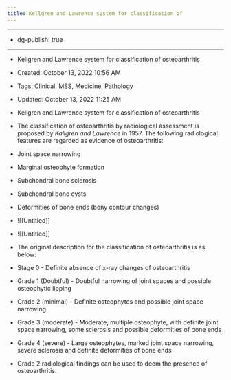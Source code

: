 ```yaml
---
title: Kellgren and Lawrence system for classification of
---
```


- --

- dg-publish: true

- --

- Kellgren and Lawrence system for classification of osteoarthritis

- Created: October 13, 2022 10:56 AM

- Tags: Clinical, MSS, Medicine, Pathology

- Updated: October 13, 2022 11:25 AM

- Kellgren and Lawrence system for classification of osteoarthritis

- The classification of osteoarthritis by radiological assessment is proposed by *Kallgren and Lawrence* in 1957. The following radiological features are regarded as evidence of osteoarthritis:

- Joint space narrowing

- Marginal osteophyte formation

- Subchondral bone sclerosis

- Subchondral bone cysts

- Deformities of bone ends (bony contour changes)

- ![[Untitled]]

- ![[Untitled]]

- The original description for the classification of osteoarthritis is as below:

- Stage 0 - Definite absence of x-ray changes of osteoarthritis

- Grade 1 (Doubtful) - Doubtful narrowing of joint spaces and possible osteophytic lipping

- Grade 2 (minimal) - Definite osteophytes and possible joint space narrowing

- Grade 3 (moderate) - Moderate, multiple osteophyte, with definite joint space narrowing, some sclerosis and possible deformities of bone ends

- Grade 4 (severe) - Large osteophytes, marked joint space narrowing, severe sclerosis and definite deformities of bone ends

- Grade 2 radiological findings can be used to deem the presence of osteoarthritis.

